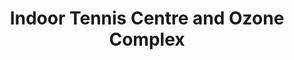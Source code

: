 ---
title: "Indoor Tennis Centre and Ozone Complex"
address: "Ormeau Embankment, Belfast, Co. Antrim, BT6 8LT"
tel: "028 9045 8024"
county: "Antrim"
category: "Swimming Pools"
type: "Content"
lat: "054.5908420000"
lng: "-005.9134700000"
---